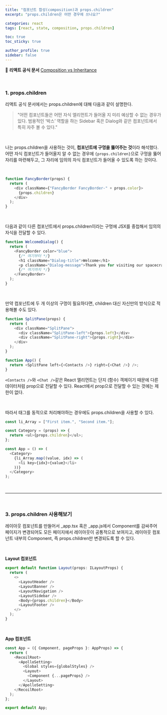 ```yaml
---
title: "컴포넌트 합성(composition)과 props.children"
excerpt: "props.children은 어떤 경우에 쓰나요?"

categories: react
tags: [react, state, composition, props.children]

toc: true
toc_sticky: true

author_profile: true
sidebar: false
---
```


📄 **리액트 공식 문서** [Composition vs Inheritance](https://reactjs.org/docs/composition-vs-inheritance.html#gatsby-focus-wrapper)

<br>

### 1. props.children

리액트 공식 문서에서는 props.children에 대해 다음과 같이 설명한다.

> "어떤 컴포넌트들은 어떤 자식 엘리먼트가 들어올 지 미리 예상할 수 없는 경우가 있다. 범용적인 ‘박스’ 역할을 하는 Sidebar 혹은 Dialog와 같은 컴포넌트에서 특히 자주 볼 수 있다."

<br>

나는 props.children을 사용하는 것이, **컴포넌트에 구멍을 뚫어주는 것**이라 해석했다. 어떤 자식 컴포넌트가 들어올지 알 수 없는 경우에 `{props.children}`으로 구멍을 뚫어 자리를 마련해두고, 그 자리에 임의의 자식 컴포넌트가 들어올 수 있도록 하는 것이다.

<br>

```js
function FancyBorder(props) {
  return (
    <div className={"FancyBorder FancyBorder-" + props.color}>
      {props.children}
    </div>
  );
}
```

<br>

다음과 같이 다른 컴포넌트에서 props.children이라는 구멍에 JSX를 중첩해서 임의의 자식을 전달할 수 있다.

```js
function WelcomeDialog() {
  return (
    <FancyBorder color="blue">
      {/* 여기부터 */}
      <h1 className="Dialog-title">Welcome</h1>
      <p className="Dialog-message">Thank you for visiting our spacecraft!</p>
      {/* 여기까지 */}
    </FancyBorder>
  );
}
```

<br>

만약 컴포넌트에 두 개 이상의 구멍이 필요하다면, children 대신 자신만의 방식으로 적용해볼 수도 있다.

```js
function SplitPane(props) {
  return (
    <div className="SplitPane">
      <div className="SplitPane-left">{props.left}</div>
      <div className="SplitPane-right">{props.right}</div>
    </div>
  );
}

function App() {
  return <SplitPane left={<Contacts />} right={<Chat />} />;
}
```

`<Contacts />`와 `<Chat />`같은 React 엘리먼트는 단지 (함수) 객체이기 때문에 다른 데이터처럼 prop으로 전달할 수 있다. React에서 prop으로 전달할 수 있는 것에는 제한이 없다.

<br>

따라서 태그를 동적으로 처리해야하는 경우에도 props.children을 사용할 수 있다.

```js
const li_Array = ["First item.", "Second item."];

const Category = (props) => {
  return <ul>{props.children}</ul>;
};

const App = () => (
  <Category>
    {li_Array.map((value, idx) => (
      <li key={idx}>{value}</li>
    ))}
  </Category>
);
```

<br>

---

<br>

### 3. props.children 사용해보기

레이아웃 컴포넌트를 만들어서 \_app.tsx 혹은 \_app.js에서 Component를 감싸주어 페이지가 변경되어도 모든 페이지에서 레이아웃이 공통적으로 보여지고, 레이아웃 컴포넌트 내부의 Component, 즉 props.children만 변경되도록 할 수 있다.

<br>

**Layout 컴포넌트**

```js
export default function Layout(props: ILayoutProps) {
  return (
    <>
      <LayoutHeader />
      <LayoutBanner />
      <LayoutNavigation />
      <LayoutSidebar />
      <Body>{props.children}</Body>
      <LayoutFooter />
    </>
  );
}
```

<br>

**App 컴포넌트**

```js
const App = ({ Component, pageProps }: AppProps) => {
  return (
    <RecoilRoot>
      <ApolloSetting>
        <Global styles={globalStyles} />
        <Layout>
          <Component {...pageProps} />
        </Layout>
      </ApolloSetting>
    </RecoilRoot>
  );
};

export default App;
```
